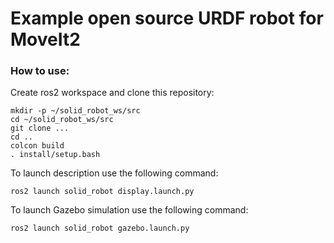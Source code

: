 # Example open source URDF robot for MoveIt2

### How to use:
Create ros2 workspace and clone this repository:
```
mkdir -p ~/solid_robot_ws/src
cd ~/solid_robot_ws/src
git clone ...
cd ..
colcon build
. install/setup.bash
```
<p>To launch description use the following command:</p>

```
ros2 launch solid_robot display.launch.py 
```

<p>To launch Gazebo simulation use the following command:</p>

```
ros2 launch solid_robot gazebo.launch.py 
```